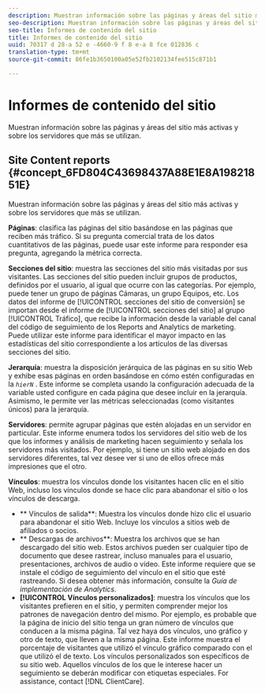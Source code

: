 ```yaml
---
description: Muestran información sobre las páginas y áreas del sitio más activas y sobre los servidores que más se utilizan.
seo-description: Muestran información sobre las páginas y áreas del sitio más activas y sobre los servidores que más se utilizan.
seo-title: Informes de contenido del sitio
title: Informes de contenido del sitio
uuid: 70317 d 28-a 52 e -4660-9 f 8 e-a 8 fce 012836 c
translation-type: tm+mt
source-git-commit: 86fe1b3650100a05e52fb2102134fee515c871b1

---
```



# Informes de contenido del sitio

Muestran información sobre las páginas y áreas del sitio más activas y sobre los servidores que más se utilizan.

## Site Content reports {#concept_6FD804C43698437A88E1E8A19821851E}

Muestran información sobre las páginas y áreas del sitio más activas y sobre los servidores que más se utilizan.

**Páginas**: clasifica las páginas del sitio basándose en las páginas que reciben más tráfico. Si su pregunta comercial trata de los datos cuantitativos de  las páginas, puede usar este informe para responder esa pregunta, agregando la métrica correcta.

**Secciones del sitio**: muestra las secciones del sitio más visitadas por sus visitantes. Las secciones del sitio pueden incluir grupos de productos, definidos por el usuario, al igual que ocurre con las categorías. Por ejemplo, puede tener un grupo de páginas Cámaras, un grupo Equipos, etc. Los datos del informe de [!UICONTROL secciones del sitio de conversión] se importan desde el informe de [!UICONTROL secciones del sitio] al grupo [!UICONTROL Tráfico], que recibe la información desde la variable del canal del código de seguimiento de los Reports and Analytics de marketing. Puede utilizar este informe para identificar el mayor impacto en las estadísticas del sitio correspondiente a los artículos de las diversas secciones del sitio.

**Jerarquía**: muestra la disposición jerárquica de las páginas en su sitio Web y exhibe esas páginas en orden basándose en cómo estén configuradas en la *`hierN`* . Este informe se completa usando la configuración adecuada de la variable usted configure en cada página que desee incluir en la jerarquía. Asimismo, le permite ver las métricas seleccionadas (como visitantes únicos) para la jerarquía.

**Servidores**: permite agrupar páginas que estén alojadas en un servidor en particular. Este informe enumera todos los servidores del sitio web de los que los informes y análisis de marketing hacen seguimiento y señala los servidores más visitados. Por ejemplo, si tiene un sitio web alojado en dos servidores diferentes, tal vez desee ver si uno de ellos ofrece más impresiones que el otro.

**Vínculos**: muestra los vínculos donde los visitantes hacen clic en el sitio Web, incluso los vínculos donde se hace clic para abandonar el sitio o los vínculos de descarga.

* ** Vínculos de salida**: Muestra los vínculos donde hizo clic el usuario para abandonar el sitio Web. Incluye los vínculos a sitios web de afiliados o socios.
* ** Descargas de archivos**: Muestra los archivos que se han descargado del sitio web. Estos archivos pueden ser cualquier tipo de documento que desee rastrear, incluso manuales para el usuario, presentaciones, archivos de audio o vídeo. Este informe requiere que se instale el código de seguimiento del vínculo en el sitio que esté rastreando. Si desea obtener más información, consulte la *Guía de implementación de Analytics*.
* **[!UICONTROL Vínculos personalizados]**: muestra los vínculos que los visitantes prefieren en el sitio, y permiten comprender mejor los patrones de navegación dentro del mismo. Por ejemplo, es probable que la página de inicio del sitio tenga un gran número de vínculos que conducen a la misma página. Tal vez haya dos vínculos, uno gráfico y otro de texto, que lleven a la misma página. Este informe muestra el porcentaje de visitantes que utilizó el vínculo gráfico comparado con el que utilizó el de texto. Los vínculos personalizados son específicos de su sitio web. Aquellos vínculos de los que le interese hacer un seguimiento se deberán modificar con etiquetas especiales. For assistance, contact [!DNL ClientCare].

